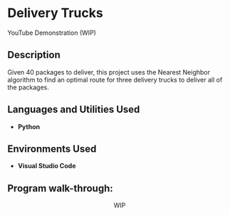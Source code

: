 <h1>Delivery Trucks</h1>

YouTube Demonstration (WIP)

<h2>Description</h2>
Given 40 packages to deliver, this project uses the Nearest Neighbor algorithm to find an optimal route for three delivery trucks to deliver all of the packages.
<br />


<h2>Languages and Utilities Used</h2>

- <b>Python</b> 

<h2>Environments Used </h2>

- <b>Visual Studio Code</b>

<h2>Program walk-through:</h2>

<p align="center">WIP</p>


<!--
 ```diff
- text in red
+ text in green
! text in orange
# text in gray
@@ text in purple (and bold)@@
```
--!>
